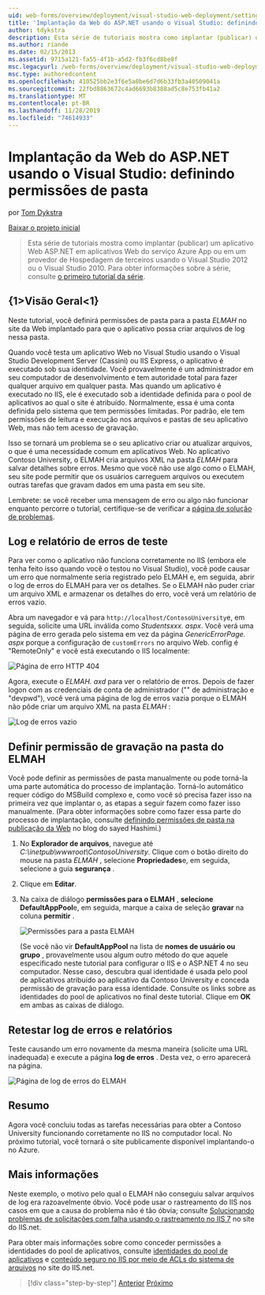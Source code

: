 ```yaml
---
uid: web-forms/overview/deployment/visual-studio-web-deployment/setting-folder-permissions
title: 'Implantação da Web do ASP.NET usando o Visual Studio: definindo permissões de pasta | Microsoft Docs'
author: tdykstra
description: Esta série de tutoriais mostra como implantar (publicar) um aplicativo Web ASP.NET em aplicativos Web do serviço Azure App ou em um provedor de Hospedagem de terceiros, por usin...
ms.author: riande
ms.date: 02/15/2013
ms.assetid: 9715a121-fa55-4f1b-a5d2-fb3f6cd8be8f
msc.legacyurl: /web-forms/overview/deployment/visual-studio-web-deployment/setting-folder-permissions
msc.type: authoredcontent
ms.openlocfilehash: 410525bb2e3f6e5a0be6d7d6b33fb3a40509041a
ms.sourcegitcommit: 22fbd8863672c4ad6693b8388ad5c8e753fb41a2
ms.translationtype: MT
ms.contentlocale: pt-BR
ms.lasthandoff: 11/28/2019
ms.locfileid: "74614933"
---
```

# <a name="aspnet-web-deployment-using-visual-studio-setting-folder-permissions"></a>Implantação da Web do ASP.NET usando o Visual Studio: definindo permissões de pasta

por [Tom Dykstra](https://github.com/tdykstra)

[Baixar o projeto inicial](https://go.microsoft.com/fwlink/p/?LinkId=282627)

> Esta série de tutoriais mostra como implantar (publicar) um aplicativo Web ASP.NET em aplicativos Web do serviço Azure App ou em um provedor de Hospedagem de terceiros usando o Visual Studio 2012 ou o Visual Studio 2010. Para obter informações sobre a série, consulte [o primeiro tutorial da série](introduction.md).

## <a name="overview"></a>{1&gt;Visão Geral&lt;1}

Neste tutorial, você definirá permissões de pasta para a pasta *ELMAH* no site da Web implantado para que o aplicativo possa criar arquivos de log nessa pasta.

Quando você testa um aplicativo Web no Visual Studio usando o Visual Studio Development Server (Cassini) ou IIS Express, o aplicativo é executado sob sua identidade. Você provavelmente é um administrador em seu computador de desenvolvimento e tem autoridade total para fazer qualquer arquivo em qualquer pasta. Mas quando um aplicativo é executado no IIS, ele é executado sob a identidade definida para o pool de aplicativos ao qual o site é atribuído. Normalmente, essa é uma conta definida pelo sistema que tem permissões limitadas. Por padrão, ele tem permissões de leitura e execução nos arquivos e pastas de seu aplicativo Web, mas não tem acesso de gravação.

Isso se tornará um problema se o seu aplicativo criar ou atualizar arquivos, o que é uma necessidade comum em aplicativos Web. No aplicativo Contoso University, o ELMAH cria arquivos XML na pasta *ELMAH* para salvar detalhes sobre erros. Mesmo que você não use algo como o ELMAH, seu site pode permitir que os usuários carreguem arquivos ou executem outras tarefas que gravam dados em uma pasta em seu site.

Lembrete: se você receber uma mensagem de erro ou algo não funcionar enquanto percorre o tutorial, certifique-se de verificar a [página de solução de problemas](troubleshooting.md).

## <a name="test-error-logging-and-reporting"></a>Log e relatório de erros de teste

Para ver como o aplicativo não funciona corretamente no IIS (embora ele tenha feito isso quando você o testou no Visual Studio), você pode causar um erro que normalmente seria registrado pelo ELMAH e, em seguida, abrir o log de erros do ELMAH para ver os detalhes. Se o ELMAH não puder criar um arquivo XML e armazenar os detalhes do erro, você verá um relatório de erros vazio.

Abra um navegador e vá para `http://localhost/ContosoUniversity`e, em seguida, solicite uma URL inválida como *Studentsxxx. aspx*. Você verá uma página de erro gerada pelo sistema em vez da página *GenericErrorPage. aspx* porque a configuração de `customErrors` no arquivo Web. config é "RemoteOnly" e você está executando o IIS localmente:

![Página de erro HTTP 404](setting-folder-permissions/_static/image1.png)

Agora, execute o *ELMAH. axd* para ver o relatório de erros. Depois de fazer logon com as credenciais de conta de administrador (&quot;&quot; de administração e &quot;devpwd&quot;), você verá uma página de log de erros vazia porque o ELMAH não pôde criar um arquivo XML na pasta *ELMAH* :

![Log de erros vazio](setting-folder-permissions/_static/image2.png)

## <a name="set-write-permission-on-the-elmah-folder"></a>Definir permissão de gravação na pasta do ELMAH

Você pode definir as permissões de pasta manualmente ou pode torná-la uma parte automática do processo de implantação. Torná-lo automático requer código do MSBuild complexo e, como você só precisa fazer isso na primeira vez que implantar o, as etapas a seguir fazem como fazer isso manualmente. (Para obter informações sobre como fazer essa parte do processo de implantação, consulte [definindo permissões de pasta na publicação da Web](http://sedodream.com/2011/11/08/SettingFolderPermissionsOnWebPublish.aspx) no blog do sayed Hashimi.)

1. No **Explorador de arquivos**, navegue até *C:\inetpub\wwwroot\ContosoUniversity*. Clique com o botão direito do mouse na pasta *ELMAH* , selecione **Propriedades**e, em seguida, selecione a guia **segurança** .
2. Clique em **Editar**.
3. Na caixa de diálogo **permissões para o ELMAH** , **selecione DefaultAppPool**e, em seguida, marque a caixa de seleção **gravar** na coluna **permitir** .

    ![Permissões para a pasta ELMAH](setting-folder-permissions/_static/image3.png)

    (Se você não vir **DefaultAppPool** na lista de **nomes de usuário ou grupo** , provavelmente usou algum outro método do que aquele especificado neste tutorial para configurar o IIS e o ASP.NET 4 no seu computador. Nesse caso, descubra qual identidade é usada pelo pool de aplicativos atribuído ao aplicativo da Contoso University e conceda permissão de gravação para essa identidade. Consulte os links sobre as identidades do pool de aplicativos no final deste tutorial. Clique em **OK** em ambas as caixas de diálogo.

## <a name="retest-error-logging-and-reporting"></a>Retestar log de erros e relatórios

Teste causando um erro novamente da mesma maneira (solicite uma URL inadequada) e execute a página **log de erros** . Desta vez, o erro aparecerá na página.

![Página de log de erros do ELMAH](setting-folder-permissions/_static/image4.png)

## <a name="summary"></a>Resumo

Agora você concluiu todas as tarefas necessárias para obter a Contoso University funcionando corretamente no IIS no computador local. No próximo tutorial, você tornará o site publicamente disponível implantando-o no Azure.

## <a name="more-information"></a>Mais informações

Neste exemplo, o motivo pelo qual o ELMAH não conseguiu salvar arquivos de log era razoavelmente óbvio. Você pode usar o rastreamento do IIS nos casos em que a causa do problema não é tão óbvia; consulte [Solucionando problemas de solicitações com falha usando o rastreamento no IIS 7](https://www.iis.net/learn/troubleshoot/using-failed-request-tracing/troubleshooting-failed-requests-using-tracing-in-iis) no site do IIS.net.

Para obter mais informações sobre como conceder permissões a identidades do pool de aplicativos, consulte [identidades do pool de aplicativos](https://www.iis.net/learn/manage/configuring-security/application-pool-identities) e [conteúdo seguro no IIS por meio de ACLs do sistema de arquivos](https://www.iis.net/learn/get-started/planning-for-security/secure-content-in-iis-through-file-system-acls) no site do IIS.net.

> [!div class="step-by-step"]
> [Anterior](deploying-to-iis.md)
> [Próximo](deploying-to-production.md)
